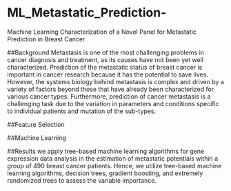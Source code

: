 # ML_Metastatic_Prediction-
Machine Learning Characterization of a Novel Panel for Metastatic Prediction in Breast Cancer

##Background
Metastasis is one of the most challenging problems in cancer diagnosis and
treatment, as its causes have not been yet well characterized. Prediction of
the metastatic status of breast cancer is important in cancer research because
it has the potential to save lives. However, the systems biology behind
metastasis is complex and driven by a variety of factors beyond those that
have already been characterized for various cancer types. Furthermore,
prediction of cancer metastasis is a challenging task due to the variation in
parameters and conditions specific to individual patients and mutation of the
sub-types.

##Feature Selection

##Machine Learning 

##Results
we apply tree-based machine learning algorithms for gene
expression data analysis in the estimation of metastatic potentials within a
group of 490 breast cancer patients. Hence, we utilize tree-based machine
learning algorithms, decision trees, gradient boosting, and extremely
randomized trees to assess the variable importance.

